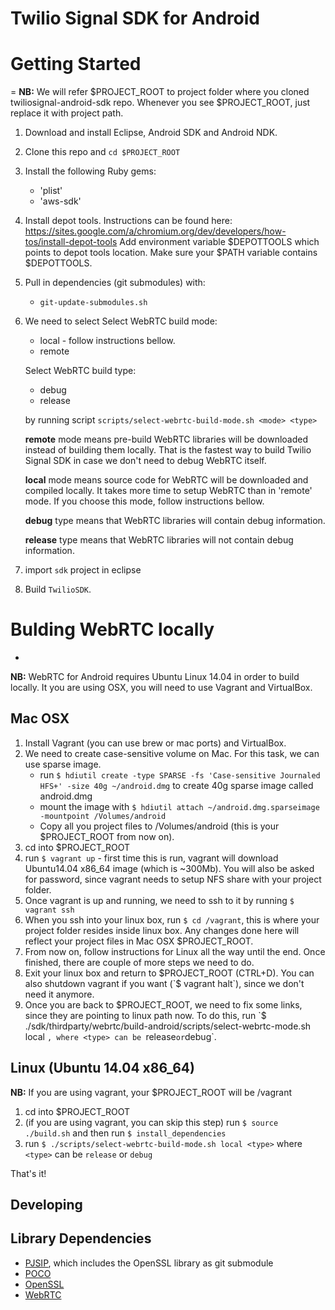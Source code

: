 Twilio Signal SDK for Android
=============================

# Getting Started #
=
**NB:** We will refer $PROJECT_ROOT to project folder where you cloned twiliosignal-android-sdk repo. Whenever you see $PROJECT_ROOT, just replace it with project path. 

1.  Download and install Eclipse, Android SDK and Android NDK.
1.  Clone this repo and `cd $PROJECT_ROOT`
1.  Install the following Ruby gems:
    * 'plist'
    * 'aws-sdk'
1. Install depot tools. Instructions can be found here: https://sites.google.com/a/chromium.org/dev/developers/how-tos/install-depot-tools
   Add environment variable $DEPOTTOOLS which points to depot tools location. Make sure your $PATH variable contains $DEPOTTOOLS.

1.  Pull in dependencies (git submodules) with:
    - `git-update-submodules.sh`
1.  We need to select 
    Select WebRTC build mode:
    * local - follow instructions bellow.
    * remote

    Select WebRTC build type:
    * debug
    * release

    by running script `scripts/select-webrtc-build-mode.sh <mode> <type>`
    
    **remote** mode means pre-build WebRTC libraries will be downloaded instead of building them locally. That is the fastest way to build Twilio Signal SDK in case we don't need to debug WebRTC itself.
    
    **local** mode means source code for WebRTC will be downloaded and compiled locally. It takes more time to setup WebRTC than in 'remote' mode. If you choose this mode, follow instructions bellow.

    **debug** type means that WebRTC libraries will contain debug information.
    
    **release** type means that WebRTC libraries will not contain debug information.
    
1.  import `sdk` project in eclipse
1.  Build `TwilioSDK`.

# Bulding WebRTC locally #
-

**NB:**  WebRTC for Android requires Ubuntu Linux 14.04 in order to build locally. It you are using OSX, you will need to use Vagrant and VirtualBox.

## Mac OSX ##
1. Install Vagrant (you can use brew or mac ports) and VirtualBox. 
1. We need to create case-sensitive volume on Mac. For this task, we can use sparse image.
    * run `$ hdiutil create -type SPARSE -fs 'Case-sensitive Journaled HFS+' -size 40g ~/android.dmg` to create 40g sparse image called android.dmg
    * mount the image with `$ hdiutil attach ~/android.dmg.sparseimage -mountpoint /Volumes/android`
    * Copy all you project files to /Volumes/android (this is your $PROJECT_ROOT from now on).
1. cd into $PROJECT_ROOT
1. run `$ vagrant up` - first time this is run, vagrant will download Ubuntu14.04 x86_64 image (which is ~300Mb). You will also be asked for password, since vagrant needs to setup NFS share with your project folder.
1. Once vagrant is up and running, we need to ssh to it by running `$ vagrant ssh`
1. When you ssh into your linux box, run `$ cd /vagrant`, this is where your project folder resides inside linux box. Any changes done here will reflect your project files in Mac OSX $PROJECT_ROOT.
1. From now on, follow instructions for Linux all the way until the end. Once finished, there are couple of more steps we need to do.
1. Exit your linux box and return to $PROJECT_ROOT (CTRL+D). You can also shutdown vagrant if you want (`$ vagrant halt`), since we don't need it anymore.
1. Once you are back to $PROJECT_ROOT, we need to fix some links, since they are pointing to linux path now. To do this, run `$ ./sdk/thirdparty/webrtc/build-android/scripts/select-webrtc-mode.sh local <type>`, where <type> can be `release` or `debug`.

## Linux (Ubuntu 14.04 x86_64) ##
**NB:** If you are using vagrant, your $PROJECT_ROOT will be /vagrant

1. cd into $PROJECT_ROOT
1. (if you are using vagrant, you can skip this step) run `$ source ./build.sh` and then run `$ install_dependencies`
1. run `$ ./scripts/select-webrtc-build-mode.sh local <type>` where `<type>` can be `release` or `debug`

That's it!

Developing
-

Library Dependencies
-

- [PJSIP](https://code.hq.twilio.com/client/yb-pjproject), which includes the OpenSSL library as git submodule
- [POCO](https://code.hq.twilio.com/client/yb-poco-ios-xcode)
- [OpenSSL](https://code.hq.twilio.com/client/openssl-ios-pod)
- [WebRTC](https://code.hq.twilio.com/client/webrtc-build)

